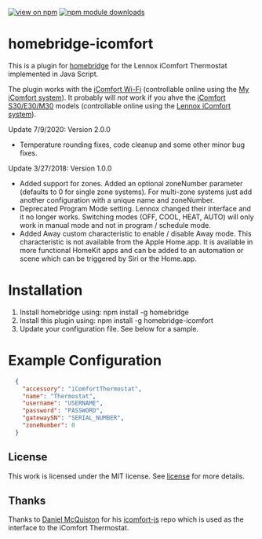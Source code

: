 [![view on npm](http://img.shields.io/npm/v/homebridge-icomfort.svg)](https://www.npmjs.org/package/homebridge-icomfort)
[![npm module downloads](http://img.shields.io/npm/dt/homebridge-icomfort.svg)](https://www.npmjs.org/package/homebridge-icomfort)


# homebridge-icomfort

This is a plugin for [homebridge](https://github.com/nfarina/homebridge) for the Lennox iComfort Thermostat implemented in Java Script.

The plugin works with the [iComfort Wi-Fi](https://www.lennox.com/products/comfort-controls/thermostats/icomfortwi-fi) (controllable online using the [My iComfort system](https://www.myicomfort.com/)). It probably will *not* work if you ahve the [iComfort S30/E30/M30](https://www.support.lennoxicomfort.com/help/compare/compare.html) models (controllable online using the [Lennox iComfort system](https://www.lennoxicomfort.com)).

Update 7/9/2020: Version 2.0.0
- Temperature rounding fixes, code cleanup and some other minor bug fixes.

Update 3/27/2018: Version 1.0.0
- Added support for zones. Added an optional zoneNumber parameter (defaults to 0 for single zone systems). For multi-zone systems just add another configuration with a unique name and zoneNumber.
- Deprecated Program Mode setting. Lennox changed their interface and it no longer works. Switching modes (OFF, COOL, HEAT, AUTO) will only work in manual mode and not in program / schedule  mode.
- Added Away custom characteristic to enable / disable Away mode. This characteristic is not available from the Apple Home.app. It is available in more functional HomeKit apps and can be added to an automation or scene which can be triggered by Siri or the Home.app.

# Installation

1. Install homebridge using: npm install -g homebridge
2. Install this plugin using: npm install -g homebridge-icomfort
3. Update your configuration file. See below for a sample. 

# Example Configuration

```json
  {
    "accessory": "iComfortThermostat",
    "name": "Thermostat",
    "username": "USERNAME",
    "password": "PASSWORD",
    "gatewaySN": "SERIAL_NUMBER",
    "zoneNumber": 0
  }
```

## License
This work is licensed under the MIT license. See [license](LICENSE) for more details.

## Thanks
Thanks to [Daniel McQuiston](https://github.com/deHugo) for his [icomfort-js](https://github.com/deHugo/icomfort-js) repo which is used as the interface to the iComfort Thermostat.

